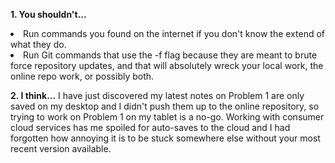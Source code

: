 **1. You shouldn't...**
<li> Run commands you found on the internet if you don't know the extend of what they do.</li>
<li> Run Git commands that use the -f flag because they are meant to brute force repository updates, and that will absolutely wreck your local work, the online repo work, or possibly both.</li>

**2. I think...**
I have just discovered my latest notes on Problem 1 are only saved on my desktop and I didn't push them up to the online repository, so trying to work on Problem 1 on my tablet is a no-go. Working with consumer cloud services has me spoiled for auto-saves to the cloud and I had forgotten how annoying it is to be stuck somewhere else without your most recent version available.